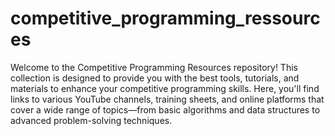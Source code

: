 # competitive_programming_ressources
Welcome to the Competitive Programming Resources repository! This collection is designed to provide you with the best tools, tutorials, and materials to enhance your competitive programming skills. Here, you'll find links to various YouTube channels, training sheets, and online platforms that cover a wide range of topics—from basic algorithms and data structures to advanced problem-solving techniques.

